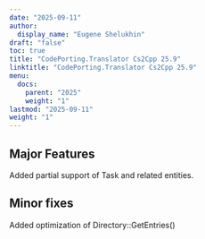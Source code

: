 ```yaml
---
date: "2025-09-11"
author:
  display_name: "Eugene Shelukhin"
draft: "false"
toc: true
title: "CodePorting.Translator Cs2Cpp 25.9"
linktitle: "CodePorting.Translator Cs2Cpp 25.9"
menu:
  docs:
    parent: "2025"
    weight: "1"
lastmod: "2025-09-11"
weight: "1"
---
```


## Major Features ##

Added partial support of Task and related entities.

## Minor fixes ##

Added optimization of Directory::GetEntries()
 